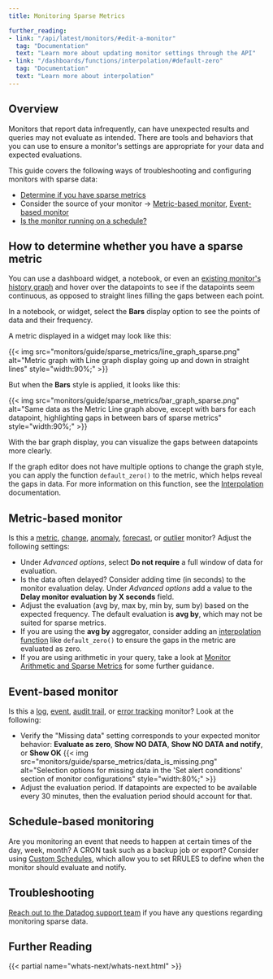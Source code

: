 ```yaml
---
title: Monitoring Sparse Metrics

further_reading:
- link: "/api/latest/monitors/#edit-a-monitor"
  tag: "Documentation"
  text: "Learn more about updating monitor settings through the API"
- link: "/dashboards/functions/interpolation/#default-zero"
  tag: "Documentation"
  text: "Learn more about interpolation"
---
```


## Overview

Monitors that report data infrequently, can have unexpected results and queries may not evaluate as intended. There are tools and behaviors that you can use to ensure a monitor's settings are appropriate for your data and expected evaluations.

This guide covers the following ways of troubleshooting and configuring monitors with sparse data:
- [Determine if you have sparse metrics](#how-to-determine-whether-you-have-a-sparse-metric)
- Consider the source of your monitor -> [Metric-based monitor](#metric-based-monitor), [Event-based monitor](#event-based-monitor)
- [Is the monitor running on a schedule?](#schedule-based-monitoring)


## How to determine whether you have a sparse metric

You can use a dashboard widget, a notebook, or even an [existing monitor's history graph][1] and hover over the datapoints to see if the datapoints seem continuous, as opposed to straight lines filling the gaps between each point.

In a notebook, or widget, select the **Bars** display option to see the points of data and their frequency.

A metric displayed in a widget may look like this:

{{< img src="monitors/guide/sparse_metrics/line_graph_sparse.png" alt="Metric graph with Line graph display going up and down in straight lines" style="width:90%;" >}}

But when the **Bars** style is applied, it looks like this:

{{< img src="monitors/guide/sparse_metrics/bar_graph_sparse.png" alt="Same data as the Metric Line graph above, except with bars for each datapoint, highlighting gaps in between bars of sparse metrics" style="width:90%;" >}}

With the bar graph display, you can visualize the gaps between datapoints more clearly.

If the graph editor does not have multiple options to change the graph style, you can apply the function `default_zero()` to the metric, which helps reveal the gaps in data. For more information on this function, see the [Interpolation][2] documentation.

## Metric-based monitor

Is this a [metric][3], [change][4], [anomaly][5], [forecast][6], or [outlier][7] monitor? Adjust the following settings:

* Under *Advanced options*, select **Do not require** a full window of data for evaluation.
* Is the data often delayed? Consider adding time (in seconds) to the monitor evaluation delay. Under *Advanced options* add a value to the **Delay monitor evaluation by X seconds** field.
* Adjust the evaluation (avg by, max by, min by, sum by) based on the expected frequency. The default evaluation is **avg by**, which may not be suited for sparse metrics.
* If you are using the **avg by** aggregator, consider adding an [interpolation function][2] like `default_zero()` to ensure the gaps in the metric are evaluated as zero.
* If you are using arithmetic in your query, take a look at [Monitor Arithmetic and Sparse Metrics][8] for some further guidance.

## Event-based monitor

Is this a [log][9], [event][10], [audit trail][11], or [error tracking][12] monitor? Look at the following:

* Verify the "Missing data" setting corresponds to your expected monitor behavior: **Evaluate as zero**, **Show NO DATA**, **Show NO DATA and notify**, or **Show OK**
  {{< img src="monitors/guide/sparse_metrics/data_is_missing.png" alt="Selection options for missing data in the 'Set alert conditions' section of monitor configurations" style="width:80%;" >}}
* Adjust the evaluation period. If datapoints are expected to be available every 30 minutes, then the evaluation period should account for that.

## Schedule-based monitoring

Are you monitoring an event that needs to happen at certain times of the day, week, month? A CRON task such as a backup job or export? Consider using [Custom Schedules][13], which allow you to set RRULES to define when the monitor should evaluate and notify.

## Troubleshooting

[Reach out to the Datadog support team][14] if you have any questions regarding monitoring sparse data.

## Further Reading

{{< partial name="whats-next/whats-next.html" >}}

[1]: /monitors/manage/status/#investigate-a-monitor-in-a-notebook
[2]: /dashboards/functions/interpolation/#default-zero
[3]: /monitors/types/metric/?tab=threshold
[4]: /monitors/types/metric/?tab=change
[5]: /monitors/types/anomaly/
[6]: /monitors/types/forecasts/?tab=linear
[7]: /monitors/types/outlier/?tab=dbscan
[8]: /monitors/guide/monitor-arithmetic-and-sparse-metrics
[9]: /monitors/types/log/
[10]: /monitors/types/event/
[11]: /monitors/types/audit_trail/
[12]: /monitors/types/error_tracking/?tab=count
[13]: /monitors/guide/custom_schedules/?tab=day
[14]: /help/
